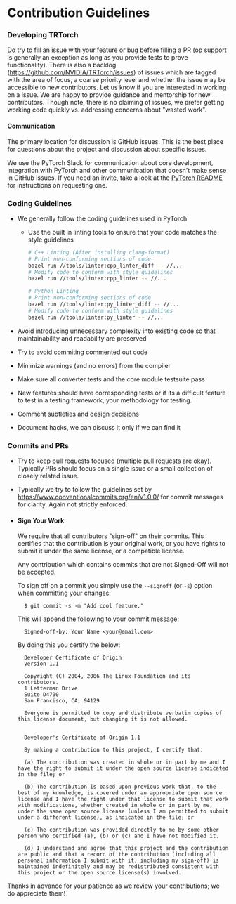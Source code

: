 # Contribution Guidelines

### Developing TRTorch

Do try to fill an issue with your feature or bug before filling a PR (op support is generally an exception as long as you provide tests to prove functionality). There is also a backlog (https://github.com/NVIDIA/TRTorch/issues) of issues which are tagged with the area of focus, a coarse priority level and whether the issue may be accessible to new contributors. Let us know if you are interested in working on a issue. We are happy to provide guidance and mentorship for new contributors. Though note, there is no claiming of issues, we prefer getting working code quickly vs. addressing concerns about "wasted work".

#### Communication

The primary location for discussion is GitHub issues. This is the best place for questions about the project and discussion about specific issues.

We use the PyTorch Slack for communication about core development, integration with PyTorch and other communication that doesn't make sense in GitHub issues. If you need an invite, take a look at the [PyTorch README](https://github.com/pytorch/pytorch/blob/master/README.md) for instructions on requesting one.

### Coding Guidelines

- We generally follow the coding guidelines used in PyTorch

    - Use the built in linting tools to ensure that your code matches the style guidelines
      ```sh
      # C++ Linting (After installing clang-format)
      # Print non-conforming sections of code
      bazel run //tools/linter:cpp_linter_diff -- //...
      # Modify code to conform with style guidelines
      bazel run //tools/linter:cpp_linter -- //...

      # Python Linting
      # Print non-conforming sections of code
      bazel run //tools/linter:py_linter_diff -- //...
      # Modify code to conform with style guidelines
      bazel run //tools/linter:py_linter -- //...
      ```

- Avoid introducing unnecessary complexity into existing code so that maintainability and readability are preserved

- Try to avoid commiting commented out code

- Minimize warnings (and no errors) from the compiler

- Make sure all converter tests and the core module testsuite pass

- New features should have corresponding tests or if its a difficult feature to test in a testing framework, your methodology for testing.

- Comment subtleties and design decisions

- Document hacks, we can discuss it only if we can find it

### Commits and PRs

- Try to keep pull requests focused (multiple pull requests are okay). Typically PRs should focus on a single issue or a small collection of closely related issue.

- Typically we try to follow the guidelines set by https://www.conventionalcommits.org/en/v1.0.0/ for commit messages for clarity. Again not strictly enforced.

- #### Sign Your Work
    We require that all contributors "sign-off" on their commits. This certifies that the contribution is your original work, or you have rights to submit it under the same license, or a compatible license.

    Any contribution which contains commits that are not Signed-Off will not be accepted.

    To sign off on a commit you simply use the `--signoff` (or `-s`) option when committing your changes:

        $ git commit -s -m "Add cool feature."

    This will append the following to your commit message:

        Signed-off-by: Your Name <your@email.com>

    By doing this you certify the below:

        Developer Certificate of Origin
        Version 1.1

        Copyright (C) 2004, 2006 The Linux Foundation and its contributors.
        1 Letterman Drive
        Suite D4700
        San Francisco, CA, 94129

        Everyone is permitted to copy and distribute verbatim copies of this license document, but changing it is not allowed.


        Developer's Certificate of Origin 1.1

        By making a contribution to this project, I certify that:

        (a) The contribution was created in whole or in part by me and I have the right to submit it under the open source license indicated in the file; or

        (b) The contribution is based upon previous work that, to the best of my knowledge, is covered under an appropriate open source license and I have the right under that license to submit that work with modifications, whether created in whole or in part by me, under the same open source license (unless I am permitted to submit under a different license), as indicated in the file; or

        (c) The contribution was provided directly to me by some other person who certified (a), (b) or (c) and I have not modified it.

        (d) I understand and agree that this project and the contribution are public and that a record of the contribution (including all personal information I submit with it, including my sign-off) is maintained indefinitely and may be redistributed consistent with this project or the open source license(s) involved.


Thanks in advance for your patience as we review your contributions; we do appreciate them!
